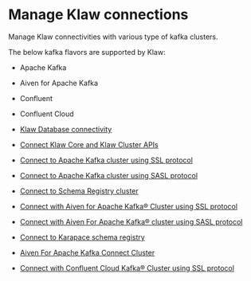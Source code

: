 # Manage Klaw connections

Manage Klaw connectivities with various type of kafka clusters.

The below kafka flavors are supported by Klaw:

-   Apache Kafka
-   Aiven for Apache Kafka
-   Confluent
-   Confluent Cloud


- [Klaw Database connectivity](klaw-db-connection)

- [Connect Klaw Core and Klaw Cluster APIs](klaw-core-with-clusterapi)
 
- [Connect to Apache Kafka cluster using SSL protocol](kafka-cluster-ssl-protocol)

- [Connect to Apache Kafka cluster using SASL protocol](kafka-cluster-sasl-ssl-protocol)

- [Connect to Schema Registry cluster](sr-cluster-ssl-protocol)

- [Connect with Aiven for Apache Kafka® Cluster using SSL protocol](aiven-kafka-cluster-ssl-protocol)

- [Connect with Aiven For Apache Kafka® cluster using SASL protocol](aiven-kafka-cluster-sasl-ssl-protocol)

- [Connect to Karapace schema registry](aiven-karapace-cluster-ssl-protocol)

- [Aiven For Apache Kafka Connect Cluster](aiven-kafka-connect-cluster-ssl-protocol)

- [Connect with Confluent Cloud Kafka® Cluster using SSL protocol](confluent-cloud-kafka-cluster-ssl-protocol)

